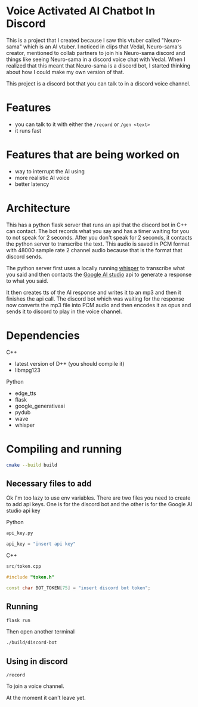 # Voice Activated AI Chatbot In Discord

This is a project that I created because I saw this vtuber called "Neuro-sama" which is an AI vtuber. I noticed in clips that Vedal, Neuro-sama's creator, mentioned to collab partners to 
join his Neuro-sama discord and things like seeing Neuro-sama in a discord voice chat with Vedal. When I realized that this meant that Neuro-sama is a discord bot, I started thinking
about how I could make my own version of that.

This project is a discord bot that you can talk to in a discord voice channel.

# Features
- you can talk to it with either the `/record` or `/gen <text>`
- it runs fast

# Features that are being worked on
- way to interrupt the AI using
- more realistic AI voice
- better latency

# Architecture

This has a python flask server that runs an api that the discord bot in C++ can contact. The bot records what you say and has a timer waiting for you to not speak for 2 seconds. 
After you don't speak for 2 seconds, it contacts the python server to transcribe the text. This audio is saved in PCM format with 48000 sample rate 2 channel audio because
that is the format that discord sends.

The python server first uses a locally running [whisper](https://github.com/openai/whisper) to
transcribe what you said and then
contacts the [Google AI studio](https://ai.google.dev/aistudio) api to generate 
a response to what you said. 

It then creates tts of the AI response and writes it to an mp3 and then it finishes the api call. The discord bot which was waiting for the response now converts the mp3 file
into PCM audio and then encodes it as opus and sends it to discord to play in the voice channel.

# Dependencies
C++
- latest version of D++ (you should compile it)
- libmpg123

Python
- edge_tts
- flask
- google_generativeai
- pydub
- wave
- whisper

# Compiling and running

```bash
cmake --build build
```

## Necessary files to add

Ok I'm too lazy to use env variables. There are two files you need to create to add api keys. One is for the discord bot and the other is for the Google AI studio api key

Python
```py
api_key.py

api_key = "insert api key"
```

C++
```C++
src/token.cpp

#include "token.h"

const char BOT_TOKEN[75] = "insert discord bot token";

```

## Running

```bash
flask run
```

Then open another terminal

```bash
./build/discord-bot
```

## Using in discord

```
/record
```

To join a voice channel.

At the moment it can't leave yet.
